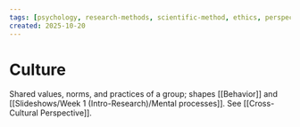 ```yaml
---
tags: [psychology, research-methods, scientific-method, ethics, perspectives]
created: 2025-10-20
---
```

# Culture

Shared values, norms, and practices of a group; shapes [[Behavior]] and [[Slideshows/Week 1 (Intro-Research)/Mental processes]]. See [[Cross-Cultural Perspective]].
